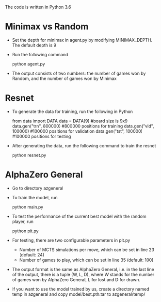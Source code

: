The code is written in Python 3.6

Minimax vs Random
=================
* Set the depth for minimax in agent.py by modifying MINIMAX_DEPTH. The default depth is 9
* Run the following command

    python agent.py

* The output consists of two numbers: the number of games won by Random, and the number of games won by Minimax

Resnet
======
* To generate the data for training, run the following in Python

	from data import DATA
	data = DATA(9) #board size is 9x9
	data.gen("trn", 800000) #800000 positions for training
	data.gen("vld", 100000) #100000 positions for validation
	data.gen("tst", 100000) #100000 positions for testing

* After generating the data, run the following command to train the resnet

	python resnet.py

AlphaZero General
=================
* Go to directory azgeneral
* To train the model, run

    python main.py

* To test the performance of the current best model with the random player, run 

    python pit.py

* For testing, there are two configurable parameters in pit.py
	* Number of MCTS simulations per move, which can be set in line 23 (default: 24)
	* Number of games to play, which can be set in line 35 (default: 100)

* The output format is the same as AlphaZero General, i.e. in the last line of the output, there is a tuple (W, L, D), where W stands for the number of games won by AlphaZero General, L for lost and D for drawn.

* If you want to use the model trained by us, create a directory named temp in azgeneral and copy model/best.pth.tar to azgeneral/temp/